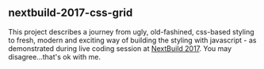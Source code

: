 ## nextbuild-2017-css-grid

This project describes a journey from ugly, old-fashined, css-based styling to fresh, modern and exciting way of building the styling with javascript - as demonstrated during live coding session at [NextBuild 2017](http://nextbuild.nl). You may disagree...that's ok with me.
